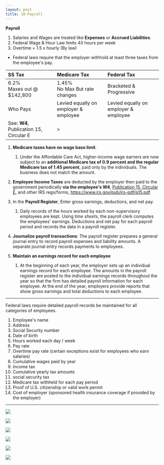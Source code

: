 ```yaml
---
layout: post
title: 10-Payroll
--- 
```



**Payroll**

1. Salaries and Wages are treated like **Expenses** or **Accrued Liabilities**.
2. Federal Wage & Hour Law limits 40 hours per week
3. Overtime = 1.5 x hourly (By law)

- Federal laws require that the employer withhold at least three taxes from the employee's pay.

|SS Tax|Medicare Tax|Federal Tax|
|:-|:-|:-|
|6.2%<br>Maxes out @ $142,800|1.45%<br>No Max But rate changes|Bracketed & Progressive|
|Who Pays|Levied equally on employer & employee|Levied equally on employer & employee|
|See: **W4**, Publication 15, Circular E|>||

1. **Medicare taxes have no wage base limit**.  
   1. Under the Affordable Care Act, higher-income wage earners are now subject to an **additional Medicare tax of 0.9 percent and the regular Medicare tax of 1.45 percent**, paid only by the individuals. The business does not match the amount.

2. **Employee Income Taxes** are deducted by the employer then paid to the government periodically **via the employee's W4**, [Publication 15, Circular E](_posts/2024-05-10-pub15.md), and other IRS regs/forms, https://www.irs.gov/pub/irs-pdf/p15.pdf

3. In the **Payroll Register**, Enter gross earnings, deductions, and net pay. 
   1. Daily records of the hours worked by each non-supervisory employees are kept. Using *time sheets*, the payroll clerk computes the employees' earnings. Deductions and net pay for each payroll period and records the data in a payroll register.

4. **Journalize payroll transactions**: The payroll register prepares a general journal entry to record payroll expenses and liability amounts. A separate journal entry records payments to employees.

5. **Maintain an earnings record for each employee**  
   1. At the beginning of each year, the employer sets up an individual earnings record for each employee. The amounts in the payroll register are posted to the individual earnings records throughout the year so that the firm has detailed payroll information for each employee. At the end of the year, employers provide reports that show gross earnings and total deductions to each employee.

---

Federal laws require detailed payroll records be maintained for all categories of employees. 

1. Employee's name  
2. Address  
3. Social Security number  
4. Date of birth  
5. Hours worked each day / week  
6. Pay rate  
7. Overtime pay rate (certain exceptions exist for employees who earn salaries)  
8. Cumulative wages paid by year  
9. Income tax  
10. Cumulative yearly tax amounts  
11. social security tax  
12. Medicare tax withheld for each pay period  
13. Proof of U.S. citizenship or valid work permit  
14. Cost of employer (sponsored health insurance coverage if provided by the employer)  

---

![](/bookkeeping/assets/mc-graw-accounting-course/chap10.payroll/chap10.prob1.table.png)

![](/bookkeeping/assets/mc-graw-accounting-course/chap10.payroll/chap10.salary.table.png)

![](/bookkeeping/assets/mc-graw-accounting-course/chap10.payroll/chap10.tax.journal.entry.png)

![](/bookkeeping/assets/mc-graw-accounting-course/chap10.payroll/journal.entry.monthly.payroll.png)

![](/bookkeeping/assets/mc-graw-accounting-course/chap10.payroll/payroll.calcs.ledger.png)

![](/bookkeeping/assets/mc-graw-accounting-course/chap10.payroll/chap10.wage.exp.prob.png)


<!--

### This is not needed cuz its shite!

|Book NOTES|
|:-|
|1. id.contracor.png ![](/bookkeeping/assets/mc-graw-accounting-course/chap10.payroll/1.id.contracor.png)|
|2. ss.emplooyee.employer.taxs.png![](/bookkeeping/assets/mc-graw-accounting-course/chap10.payroll/2.ss.emplooyee.employer.taxs.png)|
|3. wage.base.limit ![](/bookkeeping/assets/mc-graw-accounting-course/chap10.payroll/2.wage.base.limit.png)|
|4. medicare.tax![](/bookkeeping/assets/mc-graw-accounting-course/chap10.payroll/4.medicare.tax.png)|
|5. tax.table.png ![](/bookkeeping/assets/mc-graw-accounting-course/chap10.payroll/5.tax.table.png)|
|6. suta.png![](/bookkeeping/assets/mc-graw-accounting-course/chap10.payroll/6.suta.png)|
|7. employee.records.reqd![](/bookkeeping/assets/mc-graw-accounting-course/chap10.payroll/7.employee.records.reqd.png)|
|8. earnings ![](/bookkeeping/assets/mc-graw-accounting-course/chap10.payroll/8.earnings.png)|
|9.  gros.pay ![](/bookkeeping/assets/mc-graw-accounting-course/chap10.payroll/9.gros.pay.png)|
|10. fed.taxes.info![](/bookkeeping/assets/mc-graw-accounting-course/chap10.payroll/11.fed.taxes.info.png)|
|11. withholdings ![](/bookkeeping/assets/mc-graw-accounting-course/chap10.payroll/12.withholdings.png)|
|12. medicare.tax.table ![](/bookkeeping/assets/mc-graw-accounting-course/chap10.payroll/medicare.tax.table.png)|
|13. ss.tax.table.example ![](/bookkeeping/assets/mc-graw-accounting-course/chap10.payroll/ss.tax.table.example.png)|

---

### Questions

![](/bookkeeping/assets/mc-graw-accounting-course/chap10.payroll/c%20hap10.section1a.q.png)
![](/bookkeeping/assets/mc-graw-accounting-course/chap10.payroll/chap10.sectiojn1b.q.png)

-->
